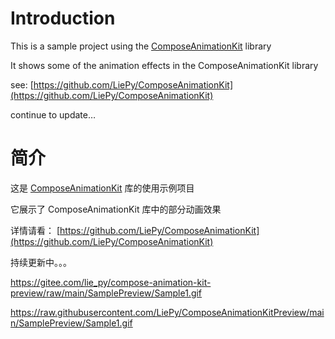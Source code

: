 # Introduction
This is a sample project using the [ComposeAnimationKit](https://github.com/LiePy/ComposeAnimationKit) library

It shows some of the animation effects in the ComposeAnimationKit library

see: [https://github.com/LiePy/ComposeAnimationKit](https://github.com/LiePy/ComposeAnimationKit)

continue to update…



# 简介
这是 [ComposeAnimationKit](https://github.com/LiePy/ComposeAnimationKit) 库的使用示例项目

它展示了 ComposeAnimationKit 库中的部分动画效果

详情请看： [https://github.com/LiePy/ComposeAnimationKit](https://github.com/LiePy/ComposeAnimationKit)

持续更新中。。。


https://gitee.com/lie_py/compose-animation-kit-preview/raw/main/SamplePreview/Sample1.gif

https://raw.githubusercontent.com/LiePy/ComposeAnimationKitPreview/main/SamplePreview/Sample1.gif